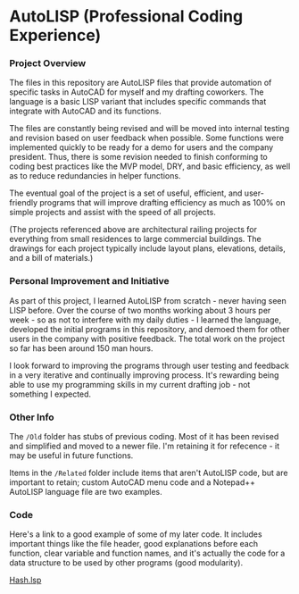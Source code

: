 # AutoLISP (Professional Coding Experience)

### Project Overview
The files in this repository are AutoLISP files that provide automation of specific tasks in AutoCAD for myself and my drafting coworkers. 
The language is a basic LISP variant that includes specific commands that integrate with AutoCAD and its functions.

The files are constantly being revised and will be moved into internal testing and revision based on user feedback when possible. Some functions were implemented quickly to be ready for a demo for users and the company president. Thus, there is some revision needed to finish conforming to coding best practices like the MVP model, DRY, and basic efficiency, as well as to reduce redundancies in helper functions.

The eventual goal of the project is a set of useful, efficient, and user-friendly programs that will improve drafting efficiency as much as 100% on simple projects and assist with the speed of all projects. 

(The projects referenced above are architectural railing projects for everything from small residences to large commercial buildings. The drawings for each project typically include layout plans, elevations, details, and a bill of materials.)

### Personal Improvement and Initiative
As part of this project, I learned AutoLISP from scratch - never having seen LISP before. Over the course of two months working about 3 hours per week - so as not to interfere with my daily duties - I learned the language, developed the initial programs in this repository, and demoed them for other users in the company with positive feedback. The total work on the project so far has been around 150 man hours.

I look forward to improving the programs through user testing and feedback in a very iterative and continually improving process. It's rewarding being able to use my programming skills in my current drafting job - not something I expected.

### Other Info
The `/Old` folder has stubs of previous coding. Most of it has been revised and simplified and moved to a newer file. I'm retaining it for refecence - it may be useful in future functions.

Items in the `/Related` folder include items that aren't AutoLISP code, but are important to retain; custom AutoCAD menu code and a Notepad++ AutoLISP language file are two examples.

### Code

Here's a link to a good example of some of my later code. It includes important things like the file header, good explanations before each function, clear variable and function names, and it's actually the code for a data structure to be used by other programs (good modularity).

[ Hash.lsp ](https://github.com/jdsandifer/AutoLISP/blob/master/HASH.lsp)
